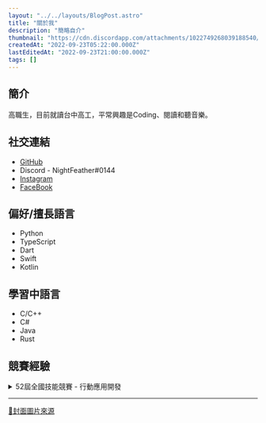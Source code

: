```yaml
---
layout: "../../layouts/BlogPost.astro"
title: "關於我"
description: "簡略自介"
thumbnail: "https://cdn.discordapp.com/attachments/1022749268039188540/1022962743894093904/agathe-2cdvYh6ULCs-unsplash.jpg"
createdAt: "2022-09-23T05:22:00.000Z"
lastEditedAt: "2022-09-23T21:00:00.000Z"
tags: []
---
```


## 簡介


高職生，目前就讀台中高工，平常興趣是Coding、閱讀和聽音樂。


## 社交連結

- [GitHub](https://github.com/NightFeather0615)
- Discord - NightFeather#0144
- [Instagram](https://www.instagram.com/nf_0615/)
- [FaceBook](https://www.facebook.com/NF0615/)

## 偏好/擅長語言

- Python
- TypeScript
- Dart
- Swift
- Kotlin

## 學習中語言

- C/C++
- C#
- Java
- Rust

## 競賽經驗


<details>
  <summary>52屆全國技能競賽 - 行動應用開發</summary>

- 分區賽(中區) - 第三名
- 全國賽 - 第五名


  </details>


---


[🔗封面圖片來源](https://unsplash.com/photos/2cdvYh6ULCs)

